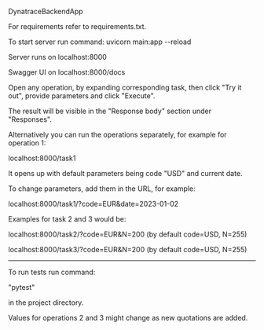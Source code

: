 DynatraceBackendApp


For requirements refer to requirements.txt.


To start server run command:
uvicorn main:app --reload


Server runs on localhost:8000

Swagger UI on localhost:8000/docs

Open any operation, by expanding corresponding task, then click "Try it out", provide parameters and click "Execute".

The result will be visible in the "Response body" section under "Responses".

Alternatively you can run the operations separately, for example for operation 1:

localhost:8000/task1

It opens up with default parameters being code "USD" and current date.

To change parameters, add them in the URL, for example:

localhost:8000/task1/?code=EUR&date=2023-01-02

Examples for task 2 and 3 would be:

localhost:8000/task2/?code=EUR&N=200 (by default code=USD, N=255)

localhost:8000/task3/?code=EUR&N=200 (by default code=USD, N=255)


___________________________________________________


To run tests run command:

"pytest"

in the project directory.

Values for operations 2 and 3 might change as new quotations are added.
